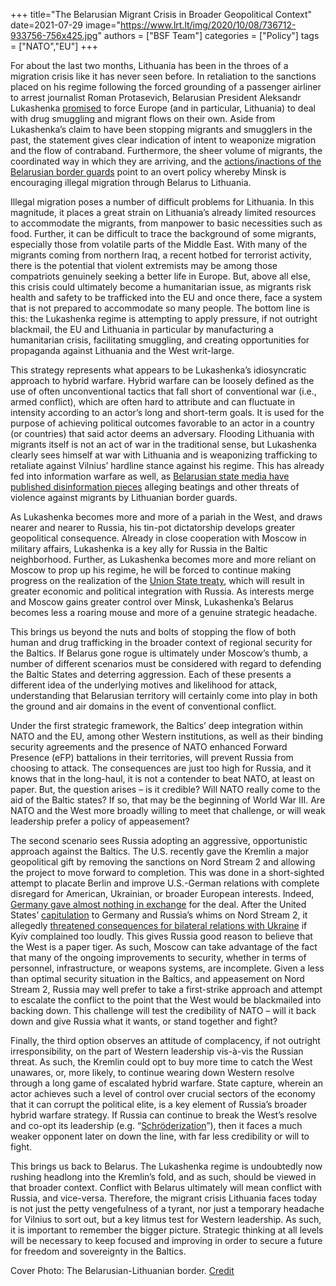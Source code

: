 +++
title="The Belarusian Migrant Crisis in Broader Geopolitical Context"
date=2021-07-29
image="https://www.lrt.lt/img/2020/10/08/736712-933756-756x425.jpg"
authors = ["BSF Team"]
categories = ["Policy"]
tags = ["NATO","EU"]
+++

For about the last two months, Lithuania has been in the throes of a migration crisis like it has never seen before. In retaliation to the sanctions placed on his regime following the forced grounding of a passenger airliner to arrest journalist Roman Protasevich, Belarusian President Aleksandr Lukashenka [promised](https://jamestown.org/program/minsk-flooding-lithuania-with-illegal-migrants-from-middle-east/) to force Europe (and in particular, Lithuania) to deal with drug smuggling and migrant flows on their own. Aside from Lukashenka’s claim to have been stopping migrants and smugglers in the past, the statement gives clear indication of intent to weaponize migration and the flow of contraband. Furthermore, the sheer volume of migrants, the coordinated way in which they are arriving, and the [actions/inactions of the Belarusian border guards](https://www.lrt.lt/en/news-in-english/19/1423251/belarus-officers-facilitate-irregular-migration-to-lithuania-minister) point to an overt policy whereby Minsk is encouraging illegal migration through Belarus to Lithuania. 

Illegal migration poses a number of difficult problems for Lithuania. In this magnitude, it places a great strain on Lithuania’s already limited resources to accommodate the migrants, from manpower to basic necessities such as food. Further, it can be difficult to trace the background of some migrants, especially those from volatile parts of the Middle East. With many of the migrants coming from northern Iraq, a recent hotbed for terrorist activity, there is the potential that violent extremists may be among those compatriots genuinely seeking a better life in Europe. But, above all else, this crisis could ultimately become a humanitarian issue, as migrants risk health and safety to be trafficked into the EU and once there, face a system that is not prepared to accommodate so many people. The bottom line is this: the Lukashenka regime is attempting to apply pressure, if not outright blackmail, the EU and Lithuania in particular by manufacturing a humanitarian crisis, facilitating smuggling, and creating opportunities for propaganda against Lithuania and the West writ-large. 

This strategy represents what appears to be Lukashenka’s idiosyncratic approach to hybrid warfare. Hybrid warfare can be loosely defined as the use of often unconventional tactics that fall short of conventional war (i.e., armed conflict), which are often hard to attribute and can fluctuate in intensity according to an actor’s long and short-term goals. It is used for the purpose of achieving political outcomes favorable to an actor in a country (or countries) that said actor deems an adversary. Flooding Lithuania with migrants itself is not an act of war in the traditional sense, but Lukashenka clearly sees himself at war with Lithuania and is weaponizing trafficking to retaliate against Vilnius’ hardline stance against his regime. This has already fed into information warfare as well, as [Belarusian state media have published disinformation pieces](https://www.lrt.lt/en/news-in-english/19/1455294/lithuania-officials-dismiss-as-fake-news-minsk-regime-claims-of-migrant-pushbacks) alleging beatings and other threats of violence against migrants by Lithuanian border guards. 

As Lukashenka becomes more and more of a pariah in the West, and draws nearer and nearer to Russia, his tin-pot dictatorship develops greater geopolitical consequence. Already in close cooperation with Moscow in military affairs, Lukashenka is a key ally for Russia in the Baltic neighborhood. Further, as Lukashenka becomes more and more reliant on Moscow to prop up his regime, he will be forced to continue making progress on the realization of the [Union State treaty](https://ecfr.eu/article/commentary_unsettled_union_the_future_of_the_belarus_russia_relationship/), which will result in greater economic and political integration with Russia. As interests merge and Moscow gains greater control over Minsk, Lukashenka’s Belarus becomes less a roaring mouse and more of a genuine strategic headache. 

This brings us beyond the nuts and bolts of stopping the flow of both human and drug trafficking in the broader context of regional security for the Baltics. If Belarus gone rogue is ultimately under Moscow’s thumb, a number of different scenarios must be considered with regard to defending the Baltic States and deterring aggression. Each of these presents a different idea of the underlying motives and likelihood for attack, understanding that Belarusian territory will certainly come into play in both the ground and air domains in the event of conventional conflict. 

Under the first strategic framework, the Baltics’ deep integration within NATO and the EU, among other Western institutions, as well as their binding security agreements and the presence of NATO enhanced Forward Presence (eFP) battalions in their territories, will prevent Russia from choosing to attack. The consequences are just too high for Russia, and it knows that in the long-haul, it is not a contender to beat NATO, at least on paper. But, the question arises – is it credible? Will NATO really come to the aid of the Baltic states? If so, that may be the beginning of World War III. Are NATO and the West more broadly willing to meet that challenge, or will weak leadership prefer a policy of appeasement?

The second scenario sees Russia adopting an aggressive, opportunistic approach against the Baltics. The U.S. recently gave the Kremlin a major geopolitical gift by removing the sanctions on Nord Stream 2 and allowing the project to move forward to completion. This was done in a short-sighted attempt to placate Berlin and improve U.S.-German relations with complete disregard for American, Ukrainian, or broader European interests. Indeed, [Germany gave almost nothing in exchange](https://foreignpolicy.com/2021/07/26/biden-merkel-putin-nord-stream-2-gas-pipeline-germany-russia-ukraine-geopolitics-central-eastern-europe/) for the deal. After the United States’ [capitulation](https://foreignpolicy.com/2021/07/26/biden-merkel-putin-nord-stream-2-gas-pipeline-germany-russia-ukraine-geopolitics-central-eastern-europe/) to Germany and Russia’s whims on Nord Stream 2, it allegedly [threatened consequences for bilateral relations with Ukraine](https://www.politico.com/news/2021/07/20/us-ukraine-russia-pipeline-500334) if Kyiv complained too loudly. This gives Russia good reason to believe that the West is a paper tiger. As such, Moscow can take advantage of the fact that many of the ongoing improvements to security, whether in terms of personnel, infrastructure, or weapons systems, are incomplete. Given a less than optimal security situation in the Baltics, and appeasement on Nord Stream 2, Russia may well prefer to take a first-strike approach and attempt to escalate the conflict to the point that the West would be blackmailed into backing down. This challenge will test the credibility of NATO – will it back down and give Russia what it wants, or stand together and fight? 

Finally, the third option observes an attitude of complacency, if not outright irresponsibility, on the part of Western leadership vis-à-vis the Russian threat. As such, the Kremlin could opt to buy more time to catch the West unawares, or, more likely, to continue wearing down Western resolve through a long game of escalated hybrid warfare. State capture, wherein an actor achieves such a level of control over crucial sectors of the economy that it can corrupt the political elite, is a key element of Russia’s broader hybrid warfare strategy. If Russia can continue to break the West’s resolve and co-opt its leadership (e.g. “[Schröderization](https://qz.com/1232384/putins-relationship-with-germanys-ex-leader-has-created-a-new-word-for-corruption/)”), then it faces a much weaker opponent later on down the line, with far less credibility or will to fight.

This brings us back to Belarus. The Lukashenka regime is undoubtedly now rushing headlong into the Kremlin’s fold, and as such, should be viewed in that broader context. Conflict with Belarus ultimately will mean conflict with Russia, and vice-versa. Therefore, the migrant crisis Lithuania faces today is not just the petty vengefulness of a tyrant, nor just a temporary headache for Vilnius to sort out, but a key litmus test for Western leadership. As such, it is important to remember the bigger picture. Strategic thinking at all levels will be necessary to keep focused and improving in order to secure a future for freedom and sovereignty in the Baltics. 

Cover Photo: The Belarusian-Lithuanian border. [Credit](https://www.lrt.lt/en/news-in-english/19/1423251/belarus-officers-facilitate-irregular-migration-to-lithuania-minister)

